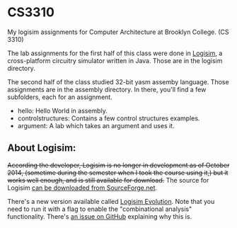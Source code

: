 CS3310
===================

My logisim assignments for Computer Architecture at Brooklyn College. (CS 3310) 

The lab assignments for the first half of this class were done in [Logisim](http://www.cburch.com/logisim/), a cross-platform circuitry simulator written in Java. Those are in the logisim directory. 

The second half of the class studied 32-bit yasm assemby language. Those assignments are in the assembly directory. In there, you'll find a few subfolders, each for an assignment.

- hello: Hello World in assembly.
- controlstructures: Contains a few control structures examples.
- argument: A lab which takes an argument and uses it.

About Logisim:
---

~~According the developer, Logisim is no longer in development as of October 2014, (sometime during the semester when I took the course using it,) but it works well enough, and is still available for download.~~ The source for Logisim [can be downloaded from SourceForge.net](http://sourceforge.net/projects/circuit/).
 
There's a new version available called [Logisim Evolution](https://github.com/reds-heig/logisim-evolution). Note that you need to run it with a flag to enable the "combinational analysis" functionality. There's [an issue on GitHub](https://github.com/reds-heig/logisim-evolution/issues/5) explaining why this is.

